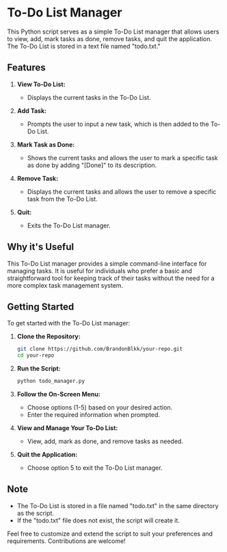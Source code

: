 # To-Do List Manager

This Python script serves as a simple To-Do List manager that allows users to view, add, mark tasks as done, remove tasks, and quit the application. The To-Do List is stored in a text file named "todo.txt."

## Features

1. **View To-Do List:**
   - Displays the current tasks in the To-Do List.

2. **Add Task:**
   - Prompts the user to input a new task, which is then added to the To-Do List.

3. **Mark Task as Done:**
   - Shows the current tasks and allows the user to mark a specific task as done by adding "[Done]" to its description.

4. **Remove Task:**
   - Displays the current tasks and allows the user to remove a specific task from the To-Do List.

5. **Quit:**
   - Exits the To-Do List manager.

## Why it's Useful

This To-Do List manager provides a simple command-line interface for managing tasks. It is useful for individuals who prefer a basic and straightforward tool for keeping track of their tasks without the need for a more complex task management system.

## Getting Started

To get started with the To-Do List manager:

1. **Clone the Repository:**
   ```bash
   git clone https://github.com/BrandonBlkk/your-repo.git
   cd your-repo
   ```

2. **Run the Script:**
   ```bash
   python todo_manager.py
   ```

3. **Follow the On-Screen Menu:**
   - Choose options (1-5) based on your desired action.
   - Enter the required information when prompted.

4. **View and Manage Your To-Do List:**
   - View, add, mark as done, and remove tasks as needed.

5. **Quit the Application:**
   - Choose option 5 to exit the To-Do List manager.

## Note

- The To-Do List is stored in a file named "todo.txt" in the same directory as the script.
- If the "todo.txt" file does not exist, the script will create it.

Feel free to customize and extend the script to suit your preferences and requirements. Contributions are welcome!

